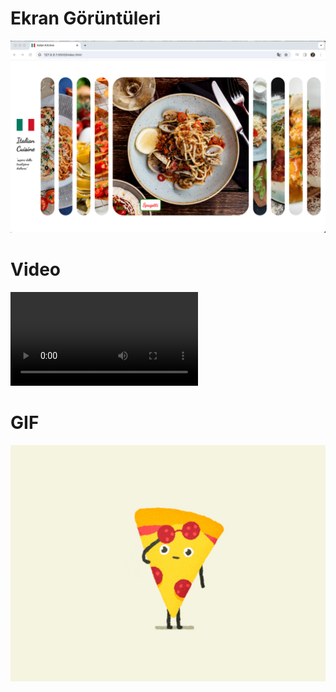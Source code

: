 # Ekran Görüntüleri

![](images/italiano.png)

# Video

![](images/italiano.mp4)

# GIF

![](images/pizza.gif)